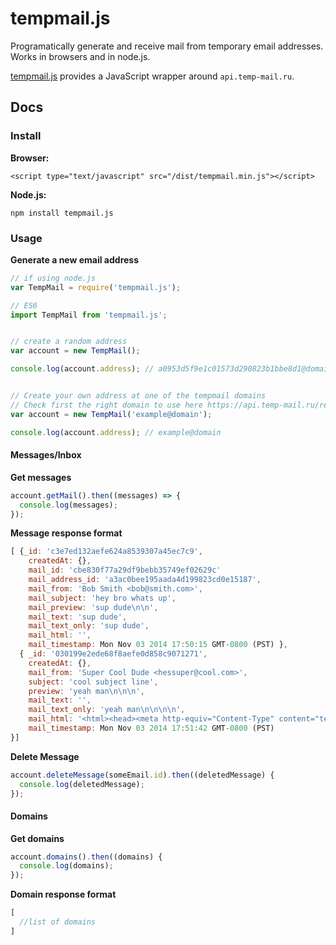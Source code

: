 tempmail.js
===========

Programatically generate and receive mail from temporary email addresses. Works in browsers and in node.js.

[tempmail.js]("https://github.com/mileszim/tempmail.js") provides a JavaScript wrapper around ```api.temp-mail.ru```.


## Docs ##

### Install ###

**Browser:**

```<script type="text/javascript" src="/dist/tempmail.min.js"></script>```

**Node.js:**

```npm install tempmail.js```


### Usage ###

**Generate a new email address**

```javascript
// if using node.js
var TempMail = require('tempmail.js');

// ES6
import TempMail from 'tempmail.js';


// create a random address
var account = new TempMail();

console.log(account.address); // a0953d5f9e1c01573d290823b1bbe8d1@domain


// Create your own address at one of the tempmail domains
// Check first the right domain to use here https://api.temp-mail.ru/request/domains
var account = new TempMail('example@domain');

console.log(account.address); // example@domain
```


#### Messages/Inbox ####

**Get messages**

```javascript
account.getMail().then((messages) => {
  console.log(messages);
});
```

**Message response format**

```javascript
[ {_id: 'c3e7ed132aefe624a8539307a45ec7c9',
    createdAt: {},
    mail_id: 'cbe830f77a29df9bebb35749ef02629c'
    mail_address_id: 'a3ac0bee195aada4d199823cd0e15187',
    mail_from: 'Bob Smith <bob@smith.com>',
    mail_subject: 'hey bro whats up',
    mail_preview: 'sup dude\n\n',
    mail_text: 'sup dude',
    mail_text_only: 'sup dude',
    mail_html: '',
    mail_timestamp: Mon Nov 03 2014 17:50:15 GMT-0800 (PST) },
  { _id: '030199e2ede68f8aefe0d858c9071271',
    createdAt: {},
    mail_from: 'Super Cool Dude <hessuper@cool.com>',
    subject: 'cool subject line',
    preview: 'yeah man\n\n\n',
    mail_text: '',
    mail_text_only: 'yeah man\n\n\n\n',
    mail_html: '<html><head><meta http-equiv="Content-Type" content="text/html charset=us-ascii"></head><body style="word-wrap: break-word; -webkit-nbsp-mode: space; -webkit-line-break: after-white-space;">yeah man<br><div apple-content-edited="true">\n<div style="color: rgb(0, 0, 0); font-family: Helvetica; font-size: 12px; font-style: normal; font-variant: normal; font-weight: normal; letter-spacing: normal; line-height: normal; orphans: auto; text-align: start; text-indent: 0px; text-transform: none; white-space: normal; widows: auto; word-spacing: 0px; -webkit-text-stroke-width: 0px; word-wrap: break-word; -webkit-nbsp-mode: space; -webkit-line-break: after-white-space;"><div></div></div><br></div>\n<br></body></html>\n',
    mail_timestamp: Mon Nov 03 2014 17:51:42 GMT-0800 (PST)
}]
```

**Delete Message**

```javascript
account.deleteMessage(someEmail.id).then((deletedMessage) {
  console.log(deletedMessage);
});
```


#### Domains ####

**Get domains**

```javascript
account.domains().then((domains) {
  console.log(domains);
});
```

**Domain response format**

```javascript
[
  //list of domains
]
```
